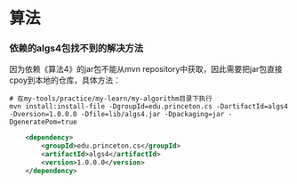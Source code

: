 # 算法


### 依赖的algs4包找不到的解决方法

因为依赖《算法4》的jar包不能从mvn repository中获取，因此需要把jar包直接cpoy到本地的仓库，具体方法：

```shell
# 在my-tools/practice/my-learn/my-algorithm目录下执行
mvn install:install-file -DgroupId=edu.princeton.cs -DartifactId=algs4 -Dversion=1.0.0.0 -Dfile=lib/algs4.jar -Dpackaging=jar -DgeneratePom=true
```

```xml
    <dependency>
        <groupId>edu.princeton.cs</groupId>
        <artifactId>algs4</artifactId>
        <version>1.0.0.0</version>
    </dependency>
```